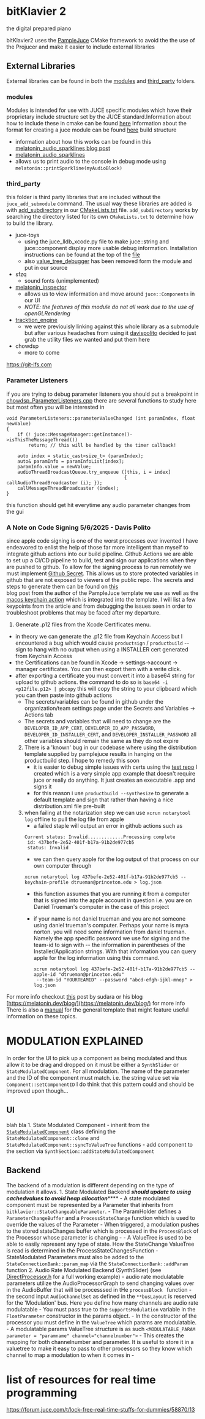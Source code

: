 # bitKlavier 2
the digital prepared piano

bitKlavier2 uses the [PampleJuce](docs/PampleJuceREADME.md) CMake framework 
to avoid the the use of the Projucer and make it easier to include external 
libraries

## External Libraries
External libraries can be found in both the [modules](modules) 
and [third_party](third_party) folders. 
### modules
Modules is intended for use with
JUCE specific modules which have their proprietary include structure set by the
JUCE standard.Information about how to include these in cmake can be found 
[here](https://github.com/juce-framework/JUCE/blob/master/docs/CMake%20API.md#juce_add_module)
Information about the format for creating a juce module can be found [here](https://github.com/juce-framework/JUCE/blob/master/docs/JUCE%20Module%20Format.md)
build structure 


 - information about how this works can be
   found in this [melatonin_audio_sparklines blog post]([here](https://melatonin.dev/blog/audio-sparklines/))
-  [melatonin_audio_sparklines](https://github.com/sudara/melatonin_audio_sparklines)
  - allows us to print audio to the console in debug mode using  `melatonin::printSparkline(myAudioBlock)`


### third_party

this folder is third party libraries that are included without the `juce_add_submodule` command.
The usual way these libraries are added is with
[add_subdirectory](https://cmake.org/cmake/help/latest/command/add_subdirectory.html) 
in our [CMakeLists.txt](CMakeLists.txt) file. `add_subdirectory` works by searching 
the directory listed for its own `CMakeLists.txt` to determine how to build the library.

- juce-toys
  - using the juce_lldb_xcode.py file to make juce::string and juce::component
    display more usable debug information. Installation instructions can be found at
    the top of the [file](modules/juce-toys/juce_lldb_xcode.py)
  - also [value_tree_debugger](source/common/valuetree_utils/value_tree_debugger.h)
  has been removed form the module and put in our source
- sfzq 
  - sound fonts (unimplemented)
- [melatonin_inspector](https://github.com/sudara/melatonin_inspector)
  - allows us to view information and move around `juce::Components` in our UI
  - *NOTE: the features of this module do not all work due to the use of
    openGLRendering* 
- [tracktion_engine](https://github.com/Tracktion/tracktion_engine)
  - we were previouisly linking against this whole library as a submodule
  but after various headaches from using it [davispolito](https://github.com/davispolito) 
  decided to just grab the utility files we wanted and put them here
- chowdsp
  - more to come

https://git-lfs.com 

### Parameter Listeners 

if you are trying to debug parameter listeners you should put a breakpoint in [chowdsp_ParameterListeners.cpp](third_party/chowdsp_utils/modules/plugin/chowdsp_plugin_state/Backend/chowdsp_ParameterListeners.cpp)
there are several functions to study here but most often you will be interested in 
``` 
void ParameterListeners::parameterValueChanged (int paramIndex, float newValue)
{
    if (! juce::MessageManager::getInstance()->isThisTheMessageThread())
        return; // this will be handled by the timer callback!

    auto index = static_cast<size_t> (paramIndex);
    auto& paramInfo = paramInfoList[index];
    paramInfo.value = newValue;
    audioThreadBroadcastQueue.try_enqueue ([this, i = index]
                                           { callAudioThreadBroadcaster (i); });
    callMessageThreadBroadcaster (index);
}
```

this function should get hit everytime any audio parameter changes from the gui





### A Note on Code Signing 5/6/2025 - Davis Polito
since apple code signing is one of the worst processes ever invented I have endeavored 
to enlist the help of those far more intelligent than myself to integrate github actions 
into our build pipeline. Github Actions we are able to set up a CI/CD pipeline to 
build, test and sign our applications when they are pushed to github. To allow for the signing process
to run remotely we must implement [Github Secret](https://docs.github.com/en/actions/security-for-github-actions/security-guides/using-secrets-in-github-actions).
This allows us to store protected variables in github that are not exposed to viewers of the public repo.
The secrets and steps to generate them can be found on [this](https://melatonin.dev/blog/how-to-code-sign-and-notarize-macos-audio-plugins-in-ci/#troubleshooting-code-signing-and-notarytool-issues)  
blog post from the author of the PampleJuce template we use as well as the [macos keychain action](https://github.com/sudara/basic-macos-keychain-action)
which is integrated into the template. I will list a few keypoints from the article and from debugging the issues seen in order to troubleshoot problems that may be faced after my departure.
1. Generate .p12 files from the Xcode Certificates menu.  
  - in theory we can generate the .p12 file from Keychain Access but I encountered a bug which would cause `productsign` / `productbuild` --sign to hang with no output when using a INSTALLER cert generated from Keychain Access
  - the Certifications can be found in Xcode -> settings->account -> manager certificates. You can then export them with a write click. 
  - after exporting a certificate you must convert it into a base64 string for upload to github actions. the command to do so is 
    `base64 -i <p12file.p12> | pbcopy` this will copy the string to your clipboard which you can then paste into github actions
    - The secrets/variables can be found in github under the organization/team settings page under the Secrets and Variables -> Actions tab 
    - The secrets and variables that will need to change are the `DEVELOPER_ID_APP_CERT`, `DEVELOPER_ID_APP_PASSWORD`, `DEVELOPER_ID_INSTALLER_CERT`, and `DEVELOPER_INSTALLER_PASSWORD` all  other variables should remain the same as they do not expire
    2. There is a 'known' bug in our codebase where using the distribution template supplied by pamplejuce results in hanging on the productbuild step. I hope to remedy this soon
       - it is easier to debug simple issues with certs using the [test repo](https://github.com/bitklavier/test) I created which is a very simple app example that doesn't require juce or really do anything. It just creates an executable .app and signs it
       - for this reason i use `productbuild --synthesize` to generate a default template and sign that rather than having a nice distribution.xml file pre-built
    3. when failing at the notarization step we can use `xcrun notarytool log` offline to pull the log file from apple 
       - a failed staple will output an error in github actions such as 
       ```
       Current status: Invalid.............Processing complete
        id: 437befe-2e52-401f-b17a-91b2de977cb5
        status: Invalid
        ```
       - we can then query apple for the log output of that process on our own computer through 
        ```
       xcrun notarytool log 437befe-2e52-401f-b17a-91b2de977cb5 --keychain-profile dtrueman@princeton.edu > log.json
       ```
       - this function assumes that you are running it from a computer that is signed into the apple account in question i.e. you are on Daniel Trueman's computer in the case of this project  
                 
       - if your name is not daniel trueman and you are not someone using daniel trueman's computer. Perhaps your name is myra norton.
         you will need some information from daniel trueman. Namely the app specific password we use for signing and the team-id to sign with -- the information in parentheses of the Installer/Application strings.
         With that information you can query apple for the log information using this command. 
         ```
         xcrun notarytool log 437befe-2e52-401f-b17a-91b2de977cb5 --apple-id "dtrueman@princeton.edu"  
          --team-id "YOURTEAMID" --password "abcd-efgh-ijkl-mnop" > log.json
         ```
For more info checkout [this](https://forum.juce.com/t/pkgbuild-and-productbuild-a-tutorial-pamplejuce-example/64977) post by sudara or his blog [https://melatonin.dev/blog/](https://melatonin.dev/blog/) for more info
There is also a [manual](https://melatonin.dev/manuals/pamplejuce/) for the general template that might feature useful information on these topics.

# MODULATION EXPLAINED
In order for the UI to pick up a component as being modulated and thus allow it to be drag and dropped on it must be either a `SynthSlider`
or `StateModulatedComponent`. 
For all modulation. The name of the parameter and the ID of the component must match. i.e. the string value set via `Component::setComponentID`
I do think that this pattern could and should be improved upon though...


## UI 
blah bla
    1. State Modulated Component 
        - inherit from the [`StateModulatedComponent`](./source/interface/components/StateModulatedComponent.h) class defining the 
        `StateModulatedComponent::clone` and `StateModulatedComponent::syncToValueTree` functions
        - add component to the section via `SynthSection::addStateModulatedComponent`
## Backend
The backend of a modulation is different depending on the type of modulation it allows. 
    1. State Modulated Backend 
        *******should update to using cachedvalues to avoid heap allocation***********
        - A state modulated component must be represented by a Parameter that inherits from `bitklavier::StateChangeableParameter`.
        - The ParamHolder defines a `ParameterChangeBuffer` and a `ProcessStateChange` function which is used to override the values of the Parameter
        - When triggered, a modulation pushes to the stored stateChanges buffer which is processed in the `ProcessBlock` 
            of the Processor whose parameter is changing
        -
        - A ValueTree is used to be able to easily represent any type of state. How the StateChange ValueTree is read 
            is determined in the ProcessStateChangesFunction
        - StateModulated Parameters must also be added to the ```StateConnectionBank::param_map``` via the ```StateConnectionBank::addParam``` function 
    2. Audio Rate Modulated Backend (SynthSlider) (see [DirectProcessor.h](./source/synthesis/framework/Processors/DirectProcessor.h) for a full working example)
        - audio rate modulatable parameters utilize the AudioProcessorGraph to send changing values over in the AudioBuffer that will be processsed in tHe
            `processBlock ` function 
        - the second input `AudioChannelSet` as defined in the `**busLayout` is reserved for the 'Modulation' bus. Here you define how many channels are 
            audio rate modulatable
        - You must pass true to the `supportsModulation` variable in the `FloatParameter` constructor in the params object.
        - In the constructor of the processor you must define in the `ValueTree` which params are modulatable.
            - A modulatable params ValueTree structure is as such
        ```
            <MODULATABLE_PARAM parameter = "paramname" channel="channelnumber">
       ```
            - This creates the mapping for both channelnumber and parameter. It
                is useful to store it in a valuetree to make it easy to pass to other
                processors so they know which channel to map a modulation to when it comes in
            - 
# list of resources for real time programming 
https://forum.juce.com/t/lock-free-real-time-stuffs-for-dummies/58870/13
